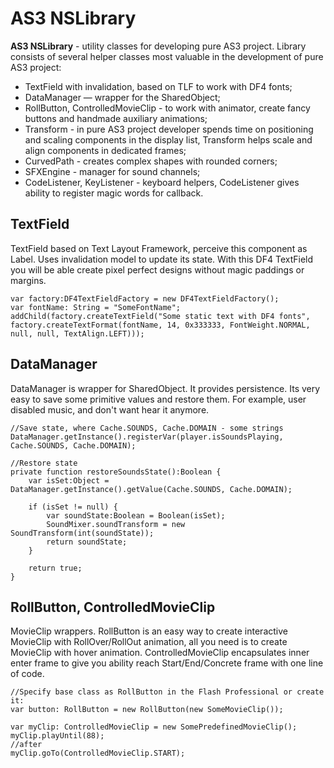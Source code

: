 AS3 NSLibrary
=============

**AS3 NSLibrary** - utility classes for developing pure AS3 project. Library consists of several helper classes most valuable in the development of pure AS3 project: 

* TextField with invalidation, based on TLF to work with DF4 fonts; 
* DataManager — wrapper for the SharedObject; 
* RollButton, ControlledMovieClip - to work with animator, create fancy buttons and handmade auxiliary animations; 
* Transform - in pure AS3 project developer spends time on positioning and scaling components in the display list, Transform helps scale and align components in dedicated frames; 
* CurvedPath - creates complex shapes with rounded corners; 
* SFXEngine - manager for sound channels; 
* CodeListener, KeyListener - keyboard helpers, CodeListener gives ability to register magic words for callback.

## TextField

TextField based on Text Layout Framework, perceive this component as Label. Uses invalidation model to update its state.
With this DF4 TextField you will be able create pixel perfect designs without magic paddings or margins.

```as3
var factory:DF4TextFieldFactory = new DF4TextFieldFactory();
var fontName: String = "SomeFontName";
addChild(factory.createTextField("Some static text with DF4 fonts", factory.createTextFormat(fontName, 14, 0x333333, FontWeight.NORMAL, null, null, TextAlign.LEFT)));
```

## DataManager

DataManager is wrapper for SharedObject. It provides persistence. Its very easy to save some primitive values and restore them. For example, user disabled music, and don't want hear it anymore.

```as3
//Save state, where Cache.SOUNDS, Cache.DOMAIN - some strings
DataManager.getInstance().registerVar(player.isSoundsPlaying, Cache.SOUNDS, Cache.DOMAIN);

//Restore state
private function restoreSoundsState():Boolean {
    var isSet:Object = DataManager.getInstance().getValue(Cache.SOUNDS, Cache.DOMAIN);

    if (isSet != null) {
        var soundState:Boolean = Boolean(isSet);
        SoundMixer.soundTransform = new SoundTransform(int(soundState));
        return soundState;
    }

    return true;
}
```

## RollButton, ControlledMovieClip

MovieClip wrappers. RollButton is an easy way to create interactive MovieClip with RollOver/RollOut animation, all you need is to create MovieClip with hover animation. ControlledMovieClip encapsulates inner enter frame to give you ability reach Start/End/Concrete frame with one line of code.

```as3
//Specify base class as RollButton in the Flash Professional or create it:
var button: RollButton = new RollButton(new SomeMovieClip());

var myClip: ControlledMovieClip = new SomePredefinedMovieClip();
myClip.playUntil(88);
//after
myClip.goTo(ControlledMovieClip.START);
```
